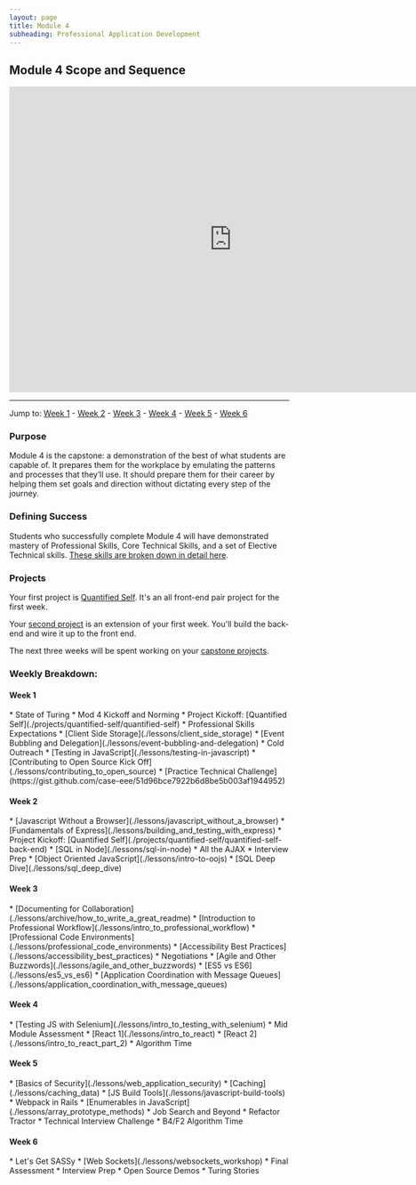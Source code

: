 ```yaml
---
layout: page
title: Module 4
subheading: Professional Application Development
---
```


Module 4 Scope and Sequence
--------------

<iframe src="https://calendar.google.com/calendar/embed?showTz=0&amp;mode=WEEK&amp;height=600&amp;wkst=1&amp;bgcolor=%23778899&amp;src=casimircreative.com_r9jfiq9f37h6rdt2s8ssofss4k%40group.calendar.google.com&amp;color=%23182C57&amp;ctz=America%2FDenver" style="border-width:0" width="800" height="550" frameborder="0" scrolling="no"></iframe>

***

Jump to: [Week 1](#week_1) - [Week 2](#week_2) - [Week 3](#week_3) - [Week 4](#week_4) - [Week 5](#week_5) - [Week 6](#week_6)

### Purpose

Module 4 is the capstone: a demonstration of the best of what students are capable of. It prepares them for the workplace by emulating the patterns and processes that they’ll use. It should prepare them for their career by helping them set goals and direction without dictating every step of the journey.

### Defining Success

Students who successfully complete Module 4 will have demonstrated mastery of Professional Skills, Core Technical Skills, and a set of Elective Technical skills. [These skills are broken down in detail here](success).

### Projects

Your first project is [Quantified Self](./projects/quantified-self/quantified-self). It's an all front-end pair project for the first week.

Your [second project](https://github.com/turingschool/backend-curriculum-site/blob/gh-pages/module4/projects/quantified-self/quantified-self-back-end.md) is an extension of your first week. You'll build the back-end and wire it up to the front end.

The next three weeks will be spent working on your [capstone projects](capstone_project_overview).

### Weekly Breakdown:

<h4 id="week_1">Week 1</h4>
*   State of Turing
*   Mod 4 Kickoff and Norming
*   Project Kickoff: [Quantified Self](./projects/quantified-self/quantified-self)
*   Professional Skills Expectations
*   [Client Side Storage](./lessons/client_side_storage)
*   [Event Bubbling and Delegation](./lessons/event-bubbling-and-delegation)
*   Cold Outreach
*   [Testing in JavaScript](./lessons/testing-in-javascript)
*   [Contributing to Open Source Kick Off](./lessons/contributing_to_open_source)
*   [Practice Technical Challenge](https://gist.github.com/case-eee/51d96bce7922b6d8be5b003af1944952)

<h4 id="week_2">Week 2</h4>
*   [Javascript Without a Browser](./lessons/javascript_without_a_browser)
*   [Fundamentals of Express](./lessons/building_and_testing_with_express)
*   Project Kickoff: [Quantified Self](./projects/quantified-self/quantified-self-back-end)
*   [SQL in Node](./lessons/sql-in-node)
*   All the AJAX
*   Interview Prep
*   [Object Oriented JavaScript](./lessons/intro-to-oojs)
*   [SQL Deep Dive](./lessons/sql_deep_dive)

<h4 id="week_3">Week 3</h4>
*   [Documenting for Collaboration](./lessons/archive/how_to_write_a_great_readme)
*   [Introduction to Professional Workflow](./lessons/intro_to_professional_workflow)
*   [Professional Code Environments](./lessons/professional_code_environments)
*   [Accessibility Best Practices](./lessons/accessibility_best_practices)
*   Negotiations
*   [Agile and Other Buzzwords](./lessons/agile_and_other_buzzwords)
*   [ES5 vs ES6](./lessons/es5_vs_es6)
*   [Application Coordination with Message Queues](./lessons/application_coordination_with_message_queues)

<h4 id="week_4">Week 4</h4>
*   [Testing JS with Selenium](./lessons/intro_to_testing_with_selenium)
*   Mid Module Assessment
*   [React 1](./lessons/intro_to_react)
*   [React 2](./lessons/intro_to_react_part_2)
*   Algorithm Time

<h4 id="week_5">Week 5</h4>
*   [Basics of Security](./lessons/web_application_security)
*   [Caching](./lessons/caching_data)
*   [JS Build Tools](./lessons/javascript-build-tools)
*   Webpack in Rails
*   [Enumerables in JavaScript](./lessons/array_prototype_methods)
*   Job Search and Beyond
*   Refactor Tractor
*   Technical Interview Challenge
*   B4/F2 Algorithm Time

<h4 id="week_6">Week 6</h4>
*   Let's Get SASSy
*   [Web Sockets](./lessons/websockets_workshop)
*   Final Assessment
*   Interview Prep
*   Open Source Demos
*   Turing Stories
